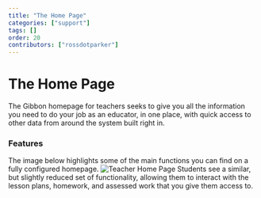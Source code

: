 ```yaml
---
title: "The Home Page"
categories: ["support"]
tags: []
order: 20
contributors: ["rossdotparker"]
---
```


# The Home Page

The Gibbon homepage for teachers seeks to give you all the information you need to do your job as an educator, in one place, with quick access to other data from around the system built right in.

### Features

The image below highlights some of the main functions you can find on a fully configured homepage. ![Teacher Home Page](https://docs.gibbonedu.org/img/teachers/home-page.png) Students see a similar, but slightly reduced set of functionality, allowing them to interact with the lesson plans, homework, and assessed work that you give them access to.
